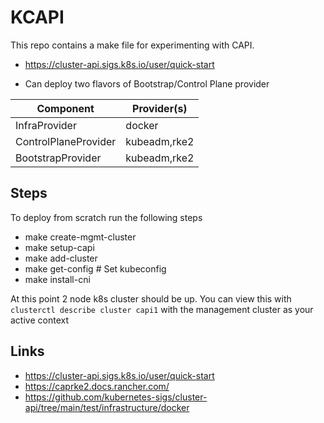 # KCAPI 

This repo contains a make file for experimenting with CAPI.

* https://cluster-api.sigs.k8s.io/user/quick-start

* Can deploy two flavors of Bootstrap/Control Plane provider

| Component     | Provider(s) |
| ------------- | ------ |
| InfraProvider | docker |
| ControlPlaneProvider | kubeadm,rke2 |
| BootstrapProvider | kubeadm,rke2 |

## Steps

To deploy from scratch run the following steps

* make create-mgmt-cluster
* make setup-capi
* make add-cluster
* make get-config # Set kubeconfig
* make install-cni

At this point 2 node k8s cluster should be up. You can view this with `clusterctl describe cluster capi1` with the management cluster as your active context

## Links

* https://cluster-api.sigs.k8s.io/user/quick-start
* https://caprke2.docs.rancher.com/
* https://github.com/kubernetes-sigs/cluster-api/tree/main/test/infrastructure/docker
